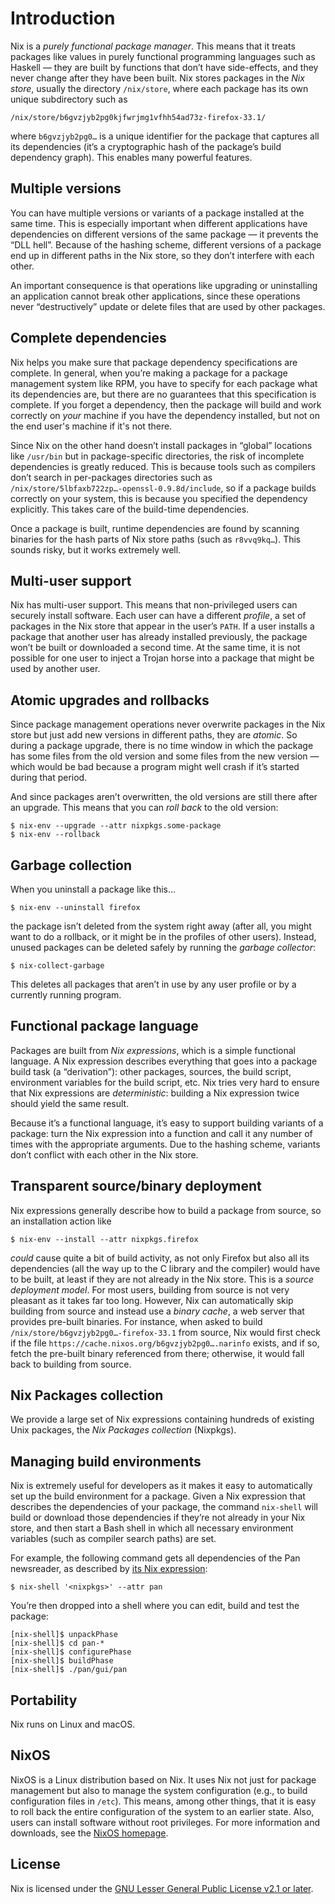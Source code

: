 # Introduction

Nix is a _purely functional package manager_.  This means that it
treats packages like values in purely functional programming languages
such as Haskell — they are built by functions that don’t have
side-effects, and they never change after they have been built.  Nix
stores packages in the _Nix store_, usually the directory
`/nix/store`, where each package has its own unique subdirectory such
as

    /nix/store/b6gvzjyb2pg0kjfwrjmg1vfhh54ad73z-firefox-33.1/

where `b6gvzjyb2pg0…` is a unique identifier for the package that
captures all its dependencies (it’s a cryptographic hash of the
package’s build dependency graph).  This enables many powerful
features.

## Multiple versions

You can have multiple versions or variants of a package
installed at the same time.  This is especially important when
different applications have dependencies on different versions of the
same package — it prevents the “DLL hell”.  Because of the hashing
scheme, different versions of a package end up in different paths in
the Nix store, so they don’t interfere with each other.

An important consequence is that operations like upgrading or
uninstalling an application cannot break other applications, since
these operations never “destructively” update or delete files that are
used by other packages.

## Complete dependencies

Nix helps you make sure that package dependency specifications are
complete.  In general, when you’re making a package for a package
management system like RPM, you have to specify for each package what
its dependencies are, but there are no guarantees that this
specification is complete.  If you forget a dependency, then the
package will build and work correctly on _your_ machine if you have
the dependency installed, but not on the end user's machine if it's
not there.

Since Nix on the other hand doesn’t install packages in “global”
locations like `/usr/bin` but in package-specific directories, the
risk of incomplete dependencies is greatly reduced.  This is because
tools such as compilers don’t search in per-packages directories such
as `/nix/store/5lbfaxb722zp…-openssl-0.9.8d/include`, so if a package
builds correctly on your system, this is because you specified the
dependency explicitly. This takes care of the build-time dependencies.

Once a package is built, runtime dependencies are found by scanning
binaries for the hash parts of Nix store paths (such as `r8vvq9kq…`).
This sounds risky, but it works extremely well.

## Multi-user support

Nix has multi-user support.  This means that non-privileged users can
securely install software.  Each user can have a different _profile_,
a set of packages in the Nix store that appear in the user’s `PATH`.
If a user installs a package that another user has already installed
previously, the package won’t be built or downloaded a second time.
At the same time, it is not possible for one user to inject a Trojan
horse into a package that might be used by another user.

## Atomic upgrades and rollbacks

Since package management operations never overwrite packages in the
Nix store but just add new versions in different paths, they are
_atomic_.  So during a package upgrade, there is no time window in
which the package has some files from the old version and some files
from the new version — which would be bad because a program might well
crash if it’s started during that period.

And since packages aren’t overwritten, the old versions are still
there after an upgrade.  This means that you can _roll back_ to the
old version:

```console
$ nix-env --upgrade --attr nixpkgs.some-package
$ nix-env --rollback
```

## Garbage collection

When you uninstall a package like this…

```console
$ nix-env --uninstall firefox
```

the package isn’t deleted from the system right away (after all, you
might want to do a rollback, or it might be in the profiles of other
users).  Instead, unused packages can be deleted safely by running the
_garbage collector_:

```console
$ nix-collect-garbage
```

This deletes all packages that aren’t in use by any user profile or by
a currently running program.

## Functional package language

Packages are built from _Nix expressions_, which is a simple
functional language.  A Nix expression describes everything that goes
into a package build task (a “derivation”): other packages, sources,
the build script, environment variables for the build script, etc.
Nix tries very hard to ensure that Nix expressions are
_deterministic_: building a Nix expression twice should yield the same
result.

Because it’s a functional language, it’s easy to support
building variants of a package: turn the Nix expression into a
function and call it any number of times with the appropriate
arguments.  Due to the hashing scheme, variants don’t conflict with
each other in the Nix store.

## Transparent source/binary deployment

Nix expressions generally describe how to build a package from
source, so an installation action like

```console
$ nix-env --install --attr nixpkgs.firefox
```

_could_ cause quite a bit of build activity, as not only Firefox but
also all its dependencies (all the way up to the C library and the
compiler) would have to be built, at least if they are not already in the
Nix store.  This is a _source deployment model_.  For most users,
building from source is not very pleasant as it takes far too long.
However, Nix can automatically skip building from source and instead
use a _binary cache_, a web server that provides pre-built
binaries. For instance, when asked to build
`/nix/store/b6gvzjyb2pg0…-firefox-33.1` from source, Nix would first
check if the file `https://cache.nixos.org/b6gvzjyb2pg0….narinfo`
exists, and if so, fetch the pre-built binary referenced from there;
otherwise, it would fall back to building from source.

## Nix Packages collection

We provide a large set of Nix expressions containing hundreds of
existing Unix packages, the _Nix Packages collection_ (Nixpkgs).

## Managing build environments

Nix is extremely useful for developers as it makes it easy to
automatically set up the build environment for a package. Given a Nix
expression that describes the dependencies of your package, the
command `nix-shell` will build or download those dependencies if
they’re not already in your Nix store, and then start a Bash shell in
which all necessary environment variables (such as compiler search
paths) are set.

For example, the following command gets all dependencies of the
Pan newsreader, as described by [its
Nix expression](https://github.com/NixOS/nixpkgs/blob/master/pkgs/applications/networking/newsreaders/pan/default.nix):

```console
$ nix-shell '<nixpkgs>' --attr pan
```

You’re then dropped into a shell where you can edit, build and test
the package:

```console
[nix-shell]$ unpackPhase
[nix-shell]$ cd pan-*
[nix-shell]$ configurePhase
[nix-shell]$ buildPhase
[nix-shell]$ ./pan/gui/pan
```

## Portability

Nix runs on Linux and macOS.

## NixOS

NixOS is a Linux distribution based on Nix.  It uses Nix not just for
package management but also to manage the system configuration (e.g.,
to build configuration files in `/etc`).  This means, among other
things, that it is easy to roll back the entire configuration of the
system to an earlier state.  Also, users can install software without
root privileges.  For more information and downloads, see the [NixOS
homepage](https://nixos.org/).

## License

Nix is licensed under the [GNU Lesser General Public License v2.1 or later](http://www.gnu.org/licenses/old-licenses/lgpl-2.1.html).
